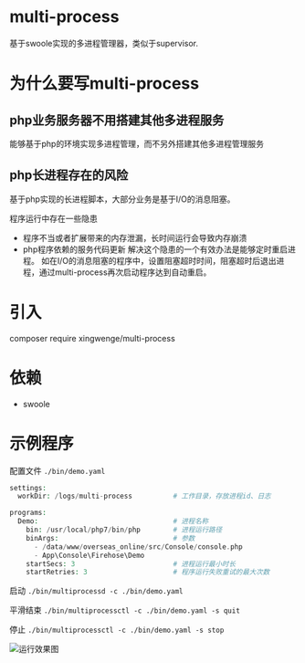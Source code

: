 # multi-process
基于swoole实现的多进程管理器，类似于supervisor.

# 为什么要写multi-process
## php业务服务器不用搭建其他多进程服务
能够基于php的环境实现多进程管理，而不另外搭建其他多进程管理服务

## php长进程存在的风险
基于php实现的长进程脚本，大部分业务是基于I/O的消息阻塞。

程序运行中存在一些隐患
- 程序不当或者扩展带来的内存泄漏，长时间运行会导致内存崩溃
- php程序依赖的服务代码更新
解决这个隐患的一个有效办法是能够定时重启进程。 
如在I/O的消息阻塞的程序中，设置阻塞超时时间，阻塞超时后退出进程，通过multi-process再次启动程序达到自动重启。

# 引入
composer require xingwenge/multi-process

# 依赖
- swoole

# 示例程序
配置文件
```./bin/demo.yaml```

```php
settings:
  workDir: /logs/multi-process          # 工作目录，存放进程id、日志

programs:                               
  Demo:                                 # 进程名称
    bin: /usr/local/php7/bin/php        # 进程运行路径
    binArgs:                            # 参数
      - /data/www/overseas_online/src/Console/console.php
      - App\Console\Firehose\Demo
    startSecs: 3                        # 进程运行最小时长
    startRetries: 3                     # 程序运行失败重试的最大次数

```

启动
```./bin/multiprocessd -c ./bin/demo.yaml```

平滑结束
```./bin/multiprocessctl -c ./bin/demo.yaml -s quit```

停止
```./bin/multiprocessctl -c ./bin/demo.yaml -s stop```

![运行效果图](assets/effect.gif)
